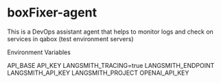 # boxFixer-agent
This is a DevOps assistant agent that helps to monitor logs and check on services in qabox (test environment servers)

Environment Variables

API_BASE
API_KEY
LANGSMITH_TRACING=true
LANGSMITH_ENDPOINT
LANGSMITH_API_KEY
LANGSMITH_PROJECT
OPENAI_API_KEY

